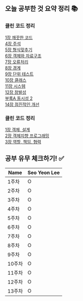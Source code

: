 ## 오늘 공부한 것 요약 정리 📚

### 클린 코드 정리
[1장 깨끗한 코드](https://radical-colony-e9a.notion.site/1-f589a574e4804bf8aec0ee14f626c179)  
[4장 주석](https://radical-colony-e9a.notion.site/4-4e45d7ca82764af283e7e69ce3369d36)  
[5장 형식맞추기](https://radical-colony-e9a.notion.site/5-2c44aee22367496b905f3fa985d90355)  
[6장 객체와 자료구조](https://radical-colony-e9a.notion.site/6-a93b756fb6754149af7683bcdc784168)   
[7장 오류처리](https://radical-colony-e9a.notion.site/7-dfa5958ab9684e388aed883bdefb9216)     
[8장 경계](https://radical-colony-e9a.notion.site/8-b5f89e9804e44d4a8fdcfa9891c3115a)  
[9장 단위 테스트](https://radical-colony-e9a.notion.site/9-52f7bd0eaad64fd09b58138dc642d583)    
[10장 클래스](https://radical-colony-e9a.notion.site/10-c618e8f097614d6c8c6f92864a07e3ba)  
[11장 시스템](https://www.notion.so/11-2253821ca2724f34bad73d854ea6556f?pvs=4)  
[12장 창발성](https://radical-colony-e9a.notion.site/12-35f7f7174e3247d1a463d1bd398f8a8c)  
[부록A 동시성 2](https://radical-colony-e9a.notion.site/2-60eaa1f265c1499abdf9b0f7c5356014)  
[14장 점진적인 개선](https://radical-colony-e9a.notion.site/14-5cf6f1bc089c4bf583fd1cd1b60660da)


### 클린 코드 정리
[1장 객체, 설계](https://www.notion.so/1-4b1de8c184114ac58f0437f622155ff4?pvs=4)  
[2장 객체지향 프로그래밍](https://www.notion.so/2-915b72a0dfdc4a5587108311aa3a6134?pvs=4)  
[3장 역할, 책임, 협력](https://radical-colony-e9a.notion.site/3-0c7d91a8fb0d41a2b8a3c790a874d6c8?pvs=4)  

## 공부 유무 체크하기! ✅
| Name | Seo Yeon Lee |
| --- | --- |
| 1주차 | O |
| 2주차 | O |
| 3주차 | O |
| 4주차 | O |
| 5주차 | O |
| 6주차 | O |
| 7주차 | O |
| 8주차 | O |
| 9주차 | O |
| 10주차 | O |
| 11주차 | O |
| 12주차 | O |
| 13주차 | O |
